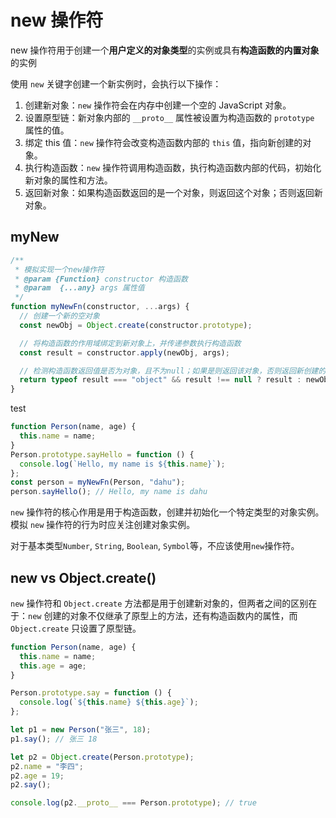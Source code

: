# new 操作符

new 操作符用于创建一个**用户定义的对象类型**的实例或具有**构造函数的内置对象**的实例

使用 `new` 关键字创建一个新实例时，会执行以下操作：

1. 创建新对象：`new` 操作符会在内存中创建一个空的 JavaScript 对象。
2. 设置原型链：新对象内部的 `__proto__` 属性被设置为构造函数的 `prototype` 属性的值。
3. 绑定 this 值：`new` 操作符会改变构造函数内部的 `this` 值，指向新创建的对象。
4. 执行构造函数：`new` 操作符调用构造函数，执行构造函数内部的代码，初始化新对象的属性和方法。
5. 返回新对象：如果构造函数返回的是一个对象，则返回这个对象；否则返回新对象。

## myNew

```javascript
/**
 * 模拟实现一个new操作符
 * @param {Function} constructor 构造函数
 * @param  {...any} args 属性值
 */
function myNewFn(constructor, ...args) {
  // 创建一个新的空对象
  const newObj = Object.create(constructor.prototype);

  // 将构造函数的作用域绑定到新对象上，并传递参数执行构造函数
  const result = constructor.apply(newObj, args);

  // 检测构造函数返回值是否为对象，且不为null；如果是则返回该对象，否则返回新创建的对象
  return typeof result === "object" && result !== null ? result : newObj;
}
```

test

```javascript
function Person(name, age) {
  this.name = name;
}
Person.prototype.sayHello = function () {
  console.log(`Hello, my name is ${this.name}`);
};
const person = myNewFn(Person, "dahu");
person.sayHello(); // Hello, my name is dahu
```

`new` 操作符的核心作用是用于构造函数，创建并初始化一个特定类型的对象实例。模拟 `new` 操作符的行为时应关注创建对象实例。

对于基本类型`Number`, `String`, `Boolean`, `Symbol`等，不应该使用`new`操作符。

## new vs Object.create()

`new` 操作符和 `Object.create` 方法都是用于创建新对象的，但两者之间的区别在于：`new` 创建的对象不仅继承了原型上的方法，还有构造函数内的属性，而 `Object.create` 只设置了原型链。

```js
function Person(name, age) {
  this.name = name;
  this.age = age;
}

Person.prototype.say = function () {
  console.log(`${this.name} ${this.age}`);
};

let p1 = new Person("张三", 18);
p1.say(); // 张三 18

let p2 = Object.create(Person.prototype);
p2.name = "李四";
p2.age = 19;
p2.say();

console.log(p2.__proto__ === Person.prototype); // true
```
